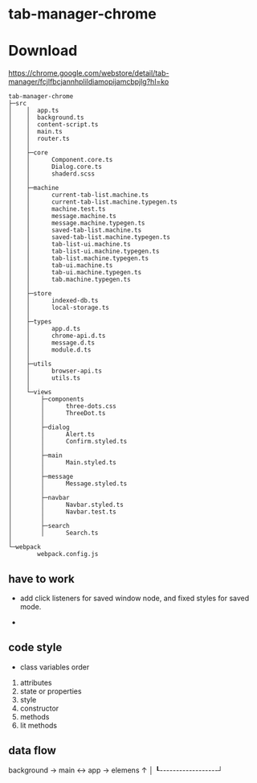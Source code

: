 ﻿# tab-manager-chrome
 
 # Download
 
 https://chrome.google.com/webstore/detail/tab-manager/fcjlfbcjannhplildiamopijamcbpjlg?hl=ko

```
tab-manager-chrome
├─src
│    │  app.ts
│    │  background.ts
│    │  content-script.ts
│    │  main.ts
│    │  router.ts
│    │  
│    ├─core
│    │      Component.core.ts
│    │      Dialog.core.ts
│    │      shaderd.scss
│    │
│    ├─machine
│    │      current-tab-list.machine.ts
│    │      current-tab-list.machine.typegen.ts
│    │      machine.test.ts
│    │      message.machine.ts
│    │      message.machine.typegen.ts
│    │      saved-tab-list.machine.ts
│    │      saved-tab-list.machine.typegen.ts
│    │      tab-list-ui.machine.ts
│    │      tab-list-ui.machine.typegen.ts
│    │      tab-list.machine.typegen.ts
│    │      tab-ui.machine.ts
│    │      tab-ui.machine.typegen.ts
│    │      tab.machine.typegen.ts
│    │
│    ├─store
│    │      indexed-db.ts
│    │      local-storage.ts
│    │
│    ├─types
│    │      app.d.ts
│    │      chrome-api.d.ts
│    │      message.d.ts
│    │      module.d.ts
│    │
│    ├─utils
│    │      browser-api.ts
│    │      utils.ts
│    │
│    └─views
│        ├─components
│        │      three-dots.css
│        │      ThreeDot.ts
│        │
│        ├─dialog
│        │      Alert.ts
│        │      Confirm.styled.ts
│        │
│        ├─main
│        │      Main.styled.ts
│        │
│        ├─message
│        │      Message.styled.ts
│        │
│        ├─navbar
│        │      Navbar.styled.ts
│        │      Navbar.test.ts
│        │
│        ├─search
│        │      Search.ts
│
└─webpack
        webpack.config.js
```

## have to work

* add click listeners for saved window node, and fixed styles for saved mode.

* 

## code style

* class variables order
 
 1. attributes
 2. state or properties
 3. style
 4. constructor
 5. methods
 6. lit methods


## data flow

 background -> main <-> app -> elemens
                ↑                  │
                ┖------------------┘
